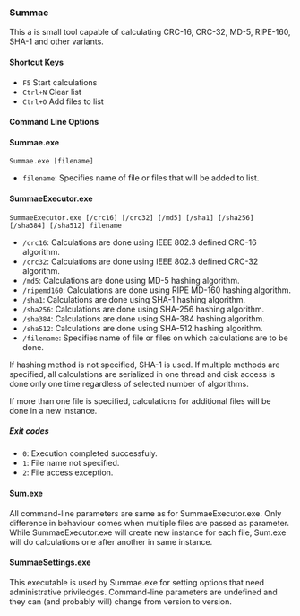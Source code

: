 ### Summae ###

This a is small tool capable of calculating CRC-16, CRC-32, MD-5, RIPE-160, SHA-1 and other variants.


#### Shortcut Keys ####

  * `F5`                      Start calculations
  * `Ctrl+N`                  Clear list
  * `Ctrl+O`                  Add files to list



#### Command Line Options ####

#### Summae.exe

    Summae.exe [filename]

* `filename`: Specifies name of file or files that will be added to list.


#### SummaeExecutor.exe

    SummaeExecutor.exe [/crc16] [/crc32] [/md5] [/sha1] [/sha256] [/sha384] [/sha512] filename

* `/crc16`:     Calculations are done using IEEE 802.3 defined CRC-16 algorithm.
* `/crc32`:     Calculations are done using IEEE 802.3 defined CRC-32 algorithm.
* `/md5`:       Calculations are done using MD-5 hashing algorithm.
* `/ripemd160`: Calculations are done using RIPE MD-160 hashing algorithm.
* `/sha1`:      Calculations are done using SHA-1 hashing algorithm.
* `/sha256`:    Calculations are done using SHA-256 hashing algorithm.
* `/sha384`:    Calculations are done using SHA-384 hashing algorithm.
* `/sha512`:    Calculations are done using SHA-512 hashing algorithm.
* `/filename`:  Specifies name of file or files on which calculations are to be done.

If hashing method is not specified, SHA-1 is used. If multiple methods are
specified, all calculations are serialized in one thread and disk access is
done only one time regardless of selected number of algorithms.

If more than one file is specified, calculations for additional files will be
done in a new instance.


##### Exit codes

* `0`: Execution completed successfuly.
* `1`: File name not specified.
* `2`: File access exception.



#### Sum.exe

All command-line parameters are same as for SummaeExecutor.exe. Only difference
in behaviour comes when multiple files are passed as parameter. While
SummaeExecutor.exe will create new instance for each file, Sum.exe will do
calculations one after another in same instance.



#### SummaeSettings.exe

This executable is used by Summae.exe for setting options that need
administrative priviledges. Command-line parameters are undefined and they can
(and probably will) change from version to version.
